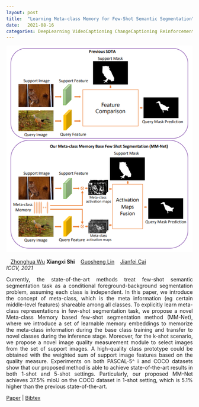 ```yaml
---
layout: post
title:  "Learning Meta-class Memory for Few-Shot Semantic Segmentation"
date:   2021-08-16
categories: DeepLearning VideoCaptioning ChangeCaptioning ReinforcementLearning
---
```


![main](/assets/img/seg.PNG)


<div class="grid-wrapper">
  <div style="grid-column: span 3;">
    <p class="blue" style="margin-top:0px; margin-bottom:0px;">
      &nbsp;&nbsp; <a href="https://wu-zhonghua.github.io/" class="author-link">Zhonghua Wu</a>
      <b>Xiangxi Shi</b>
      &nbsp;&nbsp; <a href="https://guosheng.github.io/" class="author-link">Guosheng Lin</a>
      &nbsp;&nbsp; <a href="https://www.ntu.edu.sg/home/asjfcai/" class="author-link">Jianfei Cai</a>
    </p>
    <p style="margin-top:0px;"><i>ICCV, 2021</i></p>
    <p align="justify">
Currently, the state-of-the-art methods treat few-shot semantic segmentation task as a conditional foreground-background segmentation problem, assuming each class is independent. In this paper, we introduce the concept of meta-class, which is the meta information (eg certain middle-level features) shareable among all classes. To explicitly learn meta-class representations in few-shot segmentation task, we propose a novel Meta-class Memory based few-shot segmentation method (MM-Net), where we introduce a set of learnable memory embeddings to memorize the meta-class information during the base class training and transfer to novel classes during the inference stage. Moreover, for the k-shot scenario, we propose a novel image quality measurement module to select images from the set of support images. A high-quality class prototype could be obtained with the weighted sum of support image features based on the quality measure. Experiments on both PASCAL-5^ i and COCO datasets show that our proposed method is able to achieve state-of-the-art results in both 1-shot and 5-shot settings. Particularly, our proposed MM-Net achieves 37.5% mIoU on the COCO dataset in 1-shot setting, which is 5.1% higher than the previous state-of-the-art.
    </p>
    <div class="center">
      <p>
        <a class="link" href="https://arxiv.org/abs/2108.02958">Paper</a>
      | <a class="link" href="https://scholar.googleusercontent.com/scholar.bib?q=info:C15V6KqIcTcJ:scholar.google.com/&output=citation&scisdr=ClEwqH7BEJLQw8cO3wQ:AFWwaeYAAAAAZVsIxwT8UdATP8k5KHw61CuCzEM&scisig=AFWwaeYAAAAAZVsIxyzU1R6vMSffWxG4-gMSqcw&scisf=4&ct=citation&cd=-1&hl=en">Bibtex</a>
      </p>
    </div>
  </div>
</div>

